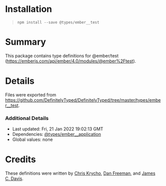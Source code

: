# Installation
> `npm install --save @types/ember__test`

# Summary
This package contains type definitions for @ember/test (https://emberjs.com/api/ember/4.0/modules/@ember%2Ftest).

# Details
Files were exported from https://github.com/DefinitelyTyped/DefinitelyTyped/tree/master/types/ember__test.

### Additional Details
 * Last updated: Fri, 21 Jan 2022 19:02:13 GMT
 * Dependencies: [@types/ember__application](https://npmjs.com/package/@types/ember__application)
 * Global values: none

# Credits
These definitions were written by [Chris Krycho](https://github.com/chriskrycho), [Dan Freeman](https://github.com/dfreeman), and [James C. Davis](https://github.com/jamescdavis).
